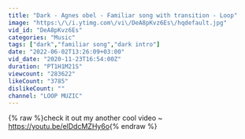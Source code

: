```yaml
---
title: "Dark - Agnes obel - Familiar song with transition - Loop"
image: "https:\/\/i.ytimg.com\/vi\/DeA8pKvz6Es\/hqdefault.jpg"
vid_id: "DeA8pKvz6Es"
categories: "Music"
tags: ["dark","familiar song","dark intro"]
date: "2022-06-02T13:26:09+03:00"
vid_date: "2020-11-23T16:54:00Z"
duration: "PT1H1M21S"
viewcount: "283622"
likeCount: "3785"
dislikeCount: ""
channel: "LOOP MUZIC"
---
```

{% raw %}check it out my another cool video ~ <a rel="nofollow" target="blank" href="https://youtu.be/elDdcMZHy6o">https://youtu.be/elDdcMZHy6o</a>{% endraw %}
